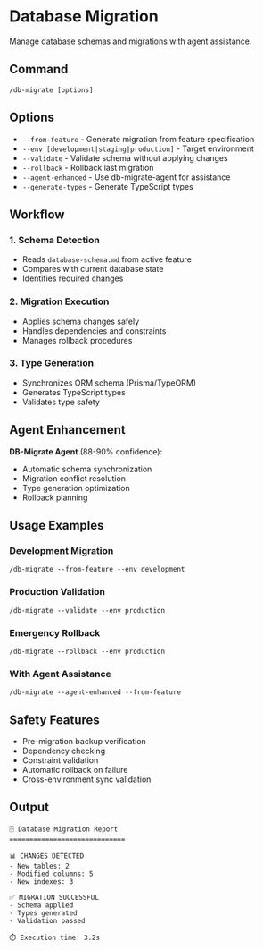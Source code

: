 # Database Migration

Manage database schemas and migrations with agent assistance.

## Command

```
/db-migrate [options]
```

## Options

- `--from-feature` - Generate migration from feature specification
- `--env [development|staging|production]` - Target environment
- `--validate` - Validate schema without applying changes
- `--rollback` - Rollback last migration
- `--agent-enhanced` - Use db-migrate-agent for assistance
- `--generate-types` - Generate TypeScript types

## Workflow

### 1. Schema Detection
- Reads `database-schema.md` from active feature
- Compares with current database state
- Identifies required changes

### 2. Migration Execution
- Applies schema changes safely
- Handles dependencies and constraints
- Manages rollback procedures

### 3. Type Generation
- Synchronizes ORM schema (Prisma/TypeORM)
- Generates TypeScript types
- Validates type safety

## Agent Enhancement

**DB-Migrate Agent** (88-90% confidence):
- Automatic schema synchronization
- Migration conflict resolution
- Type generation optimization
- Rollback planning

## Usage Examples

### Development Migration
```
/db-migrate --from-feature --env development
```

### Production Validation
```
/db-migrate --validate --env production
```

### Emergency Rollback
```
/db-migrate --rollback --env production
```

### With Agent Assistance
```
/db-migrate --agent-enhanced --from-feature
```

## Safety Features

- Pre-migration backup verification
- Dependency checking
- Constraint validation
- Automatic rollback on failure
- Cross-environment sync validation

## Output

```
🗄️ Database Migration Report
=============================

📊 CHANGES DETECTED
- New tables: 2
- Modified columns: 5
- New indexes: 3

✅ MIGRATION SUCCESSFUL
- Schema applied
- Types generated
- Validation passed

⏱️ Execution time: 3.2s
```
